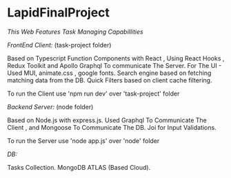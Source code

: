 # LapidFinalProject

*This Web Features Task Managing Capabillities* 

*FrontEnd Client:* 
(task-project folder)

Based on Typescript Function Components with React ,
Using React Hooks , Redux Toolkit and Apollo Graphql To communicate The Server.
For The UI - Used MUI, animate.css , google fonts.
Search engine based on fetching matching data from the DB.
Quick Filters based on client cache filtering.

To run the Client use 'npm run dev' over 'task-project' folder


*Backend Server:* 
(node folder)

Based on Node.js with express.js.
Used Graphql To Communicate The Client , and Mongoose To Communicate The DB.
Joi for Input Validations.

To run the Server use 'node app.js' over 'node' folder

*DB:*

Tasks Collection.
MongoDB ATLAS (Based Cloud).
